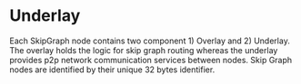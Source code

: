 # Underlay

Each SkipGraph node contains two component 1) Overlay and 2) Underlay.
The overlay holds the logic for skip graph routing whereas the underlay provides p2p network communication services between nodes.
Skip Graph nodes are identified by their unique 32 bytes identifier.